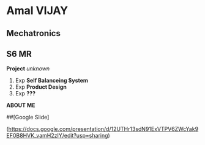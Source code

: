 # Amal VIJAY
## Mechatronics
## S6 MR 


**Project**
 *unknown*
 
 1. Exp **Self Balanceing System**
 2. Exp **Product Design**
 3. Exp **???**

**ABOUT ME**


##[Google Slide]

(https://docs.google.com/presentation/d/12UTHr13sdN91ExVTPV6ZWcYak9EF0B8HVK_vamH2zIY/edit?usp=sharing)
